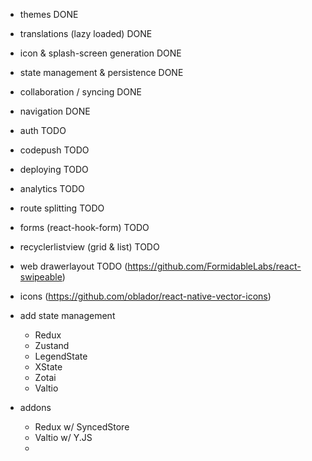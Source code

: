 - themes                           DONE
- translations (lazy loaded)       DONE
- icon & splash-screen generation  DONE
- state management & persistence   DONE
- collaboration / syncing          DONE
- navigation                       DONE
- auth                             TODO
- codepush                         TODO
- deploying                        TODO
- analytics                        TODO
- route splitting                  TODO
- forms (react-hook-form)          TODO
- recyclerlistview (grid & list)   TODO
- web drawerlayout                 TODO
  (https://github.com/FormidableLabs/react-swipeable)
- icons
  (https://github.com/oblador/react-native-vector-icons)

- add state management
  - Redux
  - Zustand
  - LegendState
  - XState
  - Zotai
  - Valtio

- addons
  - Redux w/ SyncedStore
  - Valtio w/ Y.JS
  - 